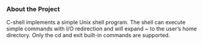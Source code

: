 ### About the Project
C-shell implements a simple Unix shell program. The shell can execute simple commands with I/O redirection and will expand ~ to the user’s home directory. Only the cd and exit built-in commands are supported.
